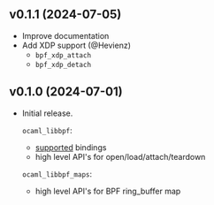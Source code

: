 ## v0.1.1 (2024-07-05)
- Improve documentation
- Add XDP support (@Hevienz)
  - `bpf_xdp_attach`
  - `bpf_xdp_detach`

## v0.1.0 (2024-07-01)
- Initial release.

	`ocaml_libbpf`:
	- [supported](./supported.json) bindings
	- high level API's for open/load/attach/teardown

	`ocaml_libbpf_maps`:
	- high level API's for BPF ring_buffer map
